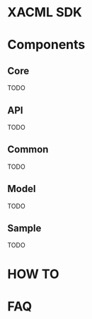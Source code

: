 # XACML SDK

# Components

## Core
TODO

## API
TODO

## Common
TODO

## Model
TODO

## Sample
TODO

# HOW TO

# FAQ
